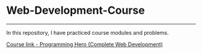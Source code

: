 # Web-Development-Course

---

In this repository, I have practiced course modules and problems.

[Course link - Programming Hero (Complete Web Development)](https://web.programming-hero.com/)
